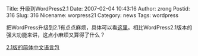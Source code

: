 Title: 升级到WordPress2.1
Date: 2007-02-04 10:43:16
Author: zrong
Postid: 316
Slug: 316
Nicename: worpress21
Category: news
Tags: wordpress

把WordPress升级到2.1有点点麻烦，具体可以看[这里](http://www.owind.com/pub/computer/2007/01/24/wordpress-21/)。相比WordPress2.1版本的强大功能来讲，这点小麻烦又算得了什么？

[2.1版的简体中文语言包](http://www.owind.com/WordPress-cn-ZH/)

